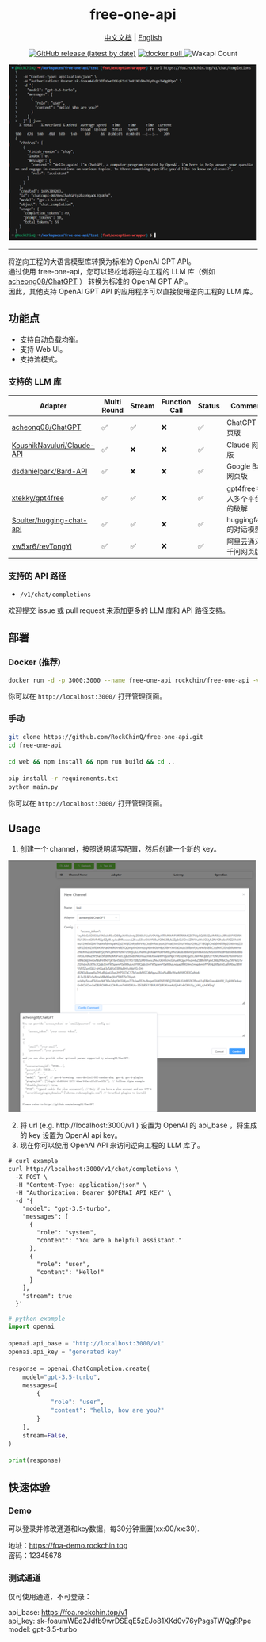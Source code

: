 <div align="center">

# free-one-api

[中文文档](README.md) | [English](README_en.md)

[![GitHub release (latest by date)](https://img.shields.io/github/v/release/RockChinQ/free-one-api)](https://github.com/RockChinQ/free-one-api/releases/latest)
<a href="https://hub.docker.com/repository/docker/rockchin/free-one-api">
    <img src="https://img.shields.io/docker/pulls/rockchin/free-one-api?color=blue" alt="docker pull">
  </a>
![Wakapi Count](https://wakapi.dev/api/badge/RockChinQ/interval:any/project:free-one-api)

<img width="500" alt="image" src="assets/feature.png">

</div>
<hr>

将逆向工程的大语言模型库转换为标准的 OpenAI GPT API。  
通过使用 free-one-api，您可以轻松地将逆向工程的 LLM 库（例如 [acheong08/ChatGPT](https://github.com/acheong08/ChatGPT) ） 转换为标准的 OpenAI GPT API。  
因此，其他支持 OpenAI GPT API 的应用程序可以直接使用逆向工程的 LLM 库。

## 功能点

- 支持自动负载均衡。
- 支持 Web UI。
- 支持流模式。

### 支持的 LLM 库

|Adapter|Multi Round|Stream|Function Call|Status|Comment|
|---|---|---|---|---|---|
|[acheong08/ChatGPT](https://github.com/acheong08/ChatGPT)|✅|✅|❌|✅|ChatGPT 网页版|
|[KoushikNavuluri/Claude-API](https://github.com/KoushikNavuluri/Claude-API)|✅|❌|❌|✅|Claude 网页版|
|[dsdanielpark/Bard-API](https://github.com/dsdanielpark/Bard-API)|✅|❌|❌|✅|Google Bard 网页版|
|[xtekky/gpt4free](https://github.com/xtekky/gpt4free)|✅|✅|❌|✅|gpt4free 接入多个平台的破解|
|[Soulter/hugging-chat-api](https://github.com/Soulter/hugging-chat-api)|✅|✅|❌|✅|huggingface的对话模型|
|[xw5xr6/revTongYi](https://github.com/xw5xr6/revTongYi)|✅|✅|❌|✅|阿里云通义千问网页版|

### 支持的 API 路径

- `/v1/chat/completions`

欢迎提交 issue 或 pull request 来添加更多的 LLM 库和 API 路径支持。

## 部署

### Docker (推荐)

```bash
docker run -d -p 3000:3000 --name free-one-api rockchin/free-one-api -v ./data:/app/data
```

你可以在 `http://localhost:3000/` 打开管理页面。

### 手动

```bash
git clone https://github.com/RockChinQ/free-one-api.git
cd free-one-api

cd web && npm install && npm run build && cd ..

pip install -r requirements.txt
python main.py
```

你可以在 `http://localhost:3000/` 打开管理页面。

## Usage

1. 创建一个 channel，按照说明填写配置，然后创建一个新的 key。

<img width="500" alt="image" src="assets/add_channel.png">

2. 将 url (e.g. http://localhost:3000/v1 ) 设置为 OpenAI 的 api_base ，将生成的 key 设置为 OpenAI api key。
3. 现在你可以使用 OpenAI API 来访问逆向工程的 LLM 库了。

```curl
# curl example
curl http://localhost:3000/v1/chat/completions \
  -X POST \
  -H "Content-Type: application/json" \
  -H "Authorization: Bearer $OPENAI_API_KEY" \
  -d '{
    "model": "gpt-3.5-turbo",
    "messages": [
      {
        "role": "system",
        "content": "You are a helpful assistant."
      },
      {
        "role": "user",
        "content": "Hello!"
      }
    ],
    "stream": true
  }'
```

```python
# python example
import openai

openai.api_base = "http://localhost:3000/v1"
openai.api_key = "generated key"

response = openai.ChatCompletion.create(
    model="gpt-3.5-turbo",
    messages=[
        {
            "role": "user",
            "content": "hello, how are you?"
        }
    ],
    stream=False,
)

print(response)
```

## 快速体验

### Demo

可以登录并修改通道和key数据，每30分钟重置(xx:00/xx:30).

地址：https://foa-demo.rockchin.top  
密码：12345678  

### 测试通道

仅可使用通道，不可登录：

api_base: https://foa.rockchin.top/v1  
api_key: sk-foaumWEd2Jdfb9wrDSEqE5zEJo81XKd0v76yPsgsTWQgRPpe  
model: gpt-3.5-turbo  
